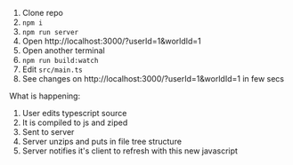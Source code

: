 1) Clone repo
2) `npm i`
3) `npm run server`
4) Open http://localhost:3000/?userId=1&worldId=1
5) Open another terminal
4) `npm run build:watch`
5) Edit `src/main.ts`
6) See changes on http://localhost:3000/?userId=1&worldId=1 in few secs

What is happening:

1) User edits typescript source
2) It is compiled to js and ziped
3) Sent to server
4) Server unzips and puts in file tree structure
5) Server notifies it's client to refresh with this new javascript